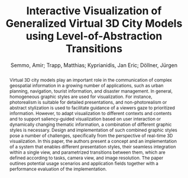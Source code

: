 ---
layout: technique
title: "Interactive Visualization of Generalized Virtual 3D City Models using Level-of-Abstraction Transitions"
system_type: "False"
technique: "True"
design_study: "False"
evaluation: "False"
data: "False"
analysis: "False"
generation: "False"
curation_and_transformation: "False"
management: "False"
modeling: "False"
urban_analysis: "False"
visualization: "True"
sunlight_access: "False"
wind_ventilation: "False"
view_impact: "False"
energy: "False"
damage_and_disaster_management: "False"
climate: "False"
sound: "False"
property_cadastre: "False"
others: "True"
lookup: "False"
browse: "False"
locate: "False"
explore: "False"
identify: "False"
compare: "False"
summarize: "True"
distribution: "False"
trends: "False"
outliers: "False"
extremes: "False"
features: "False"
target_discovery: "True"
target_access: "True"
spatial_relation: "False"
buildings: "True"
streets: "True"
nature: "False"
uniform_discretization: "False"
structural_subdivision: "False"
univariate: "False"
multivariate: "False"
volumetric: "False"
temporal: "False"
sensing: "False"
statistical: "False"
simulation_based: "False"
learning_based: "False"
surveyed: "False"
site: "False"
block: "False"
multi_block: "True"
city: "False"
va_wo_model: "False"
post_model: "False"
model_integrated: "False"
assisted_models: "False"
overlay: "False"
embedded: "False"
linked: "False"
temporal_jx: "False"
spatial_jx: "False"
filter: "False"
aggregate: "False"
embed: "False"
glyphs: "False"
bar_charts: "False"
scatterplots: "False"
matrix: "False"
parallel_coordinates: "False"
map_2d: "False"
map_3d: "True"
walking: "False"
steering: "False"
selection_based: "False"
manipulation_based: "True"
distortion: "False"
ghosting: "False"
culling: "False"
birds_view: "False"
multi_view: "True"
assisted_steering: "False"
other: "False"
vr_cave: "False"
ar: "False"
desktop: "True"
mobile: "False"
case_study: "True"
user_study: "False"
statistical_evaluation: "False"
expert_interviews: "False"
key: "87H5F5QM"
item_type: "journalArticle"
publication_year: "2012"
author: "Semmo, Amir; Trapp, Matthias; Kyprianidis, Jan Eric; Döllner, Jürgen"
publication_title: "Computer Graphics Forum"
isbn: "nan"
issn: "01677055"
doi: "10.1111/j.1467-8659.2012.03081.x"
url_paper: "https://onlinelibrary.wiley.com/doi/10.1111/j.1467-8659.2012.03081.x"
abstract_note: "nan"
date_added: "2023-01-29 23:56:13"
date_modified: "2023-01-29 23:56:13"
access_date: "2023-01-29 23:56:13"
pages: "885-894"
num_pages: "nan"
issue: "3pt1"
volume: "31.0"
number_of_volumes: "nan"
journal_abbreviation: "nan"
short_title: "nan"
series: "nan"
series_number: "nan"
series_text: "nan"
series_title: "nan"
publisher: "nan"
place: "nan"
language: "en"
rights: "nan"
type: "nan"
archive: "nan"
archive_location: "nan"
library_catalog: "DOI.org (Crossref)"
call_number: "nan"
extra: "nan"
notes: "nan"
link_attachments: "nan"
manual_tags: "nan"
automatic_tags: "nan"
editor: "nan"
series_editor: "nan"
translator: "nan"
contributor: "nan"
attorney_agent: "nan"
book_author: "nan"
cast_member: "nan"
commenter: "nan"
composer: "nan"
cosponsor: "nan"
counsel: "nan"
interviewer: "nan"
producer: "nan"
recipient: "nan"
reviewed_author: "nan"
scriptwriter: "nan"
words_by: "nan"
guest: "nan"
number: "nan"
edition: "nan"
running_time: "nan"
scale: "nan"
medium: "nan"
artwork_size: "nan"
filing_date: "nan"
application_number: "nan"
assignee: "nan"
issuing_authority: "nan"
country: "nan"
meeting_name: "nan"
conference_name: "nan"
court: "nan"
references: "nan"
reporter: "nan"
legal_status: "nan"
priority_numbers: "nan"
programming_language: "nan"
version: "nan"
system: "nan"
code: "nan"
code_number: "nan"
section: "nan"
session: "nan"
committee: "nan"
history: "nan"
legislative_body: "nan"
abstract: "Virtual 3D city models play an important role in the communication of complex geospatial information in a growing number of applications, such as urban planning, navigation, tourist information, and disaster management. In general, homogeneous graphic styles are used for visualization. For instance, photorealism is suitable for detailed presentations, and non-photorealism or abstract stylization is used to facilitate guidance of a viewers gaze to prioritized information. However, to adapt visualization to different contexts and contents and to support saliency-guided visualization based on user interaction or dynamically changing thematic information, a combination of different graphic styles is necessary. Design and implementation of such combined graphic styles pose a number of challenges, specifically from the perspective of real-time 3D visualization. In this paper, the authors present a concept and an implementation of a system that enables different presentation styles, their seamless integration within a single view, and parametrized transitions between them, which are defined according to tasks, camera view, and image resolution. The paper outlines potential usage scenarios and application fields together with a performance evaluation of the implementation."
---